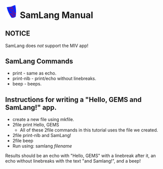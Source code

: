 # <img src="samlang-logo.png" alt="Sam-Lang Logo" width="8%"/> SamLang Manual

## NOTICE
SamLang does *not* support the MIV app!

## SamLang Commands
* print - same as echo.
* print-nlb - print/echo without linebreaks.
* beep - beeps.

## Instructions for writing a "Hello, GEMS and SamLang!" app.
* create a new file using mkfile.
* 2file print Hello, GEMS
    * All of these 2file commands in this tutorial uses the file we created.
* 2file print-nlb and SamLang!
* 2file beep
* Run using: samlang *filename*

Results should be an echo with "Hello, GEMS" with a linebreak after it, an echo without linebreaks with the text "and Samlang!", and a beep!
